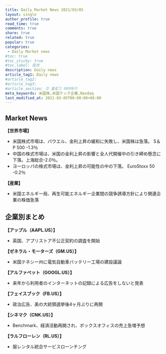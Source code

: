 ```yaml
---
title: Daily Market News 2021/03/05
layout: single
author_profile: true
read_time: true
comments: true
share: true
related: true
popular: true
categories:
 - Daily Market news
#toc: true
#toc_sticky: true
#toc_label: 目次
description: Daily news
article_tag1: Daily news
#article_tag2:
#article_tag3:
#article_section: 깃 블로그 따라하기
meta_keywords: 米国株,米国テック企業,Nasdaq
last_modified_at: 2021-03-05T00:00:00+08:00
---
```


## Market News

 **【世界市場】**　<br>
 - 米国株式市場は、パウエル、金利上昇の緩和に失敗し、米国株は急落。 S＆P 500 -1.3％
 - 中国の株式市場は、米国の金利上昇の影響と全人代開催中の引き締め懸念に下落。上海総合-2.0％。
 - ヨーロッパの株式市場は、金利上昇の可能性の中の下落。 EuroStoxx 50 -0.2％

 **【産業】**　<br>
 - 米国エネルギー局、再生可能エネルギー企業間の競争誘導方針により関連企業の株価急落

## 企業別まとめ

**【アップル（AAPL.US）】**　<br>
- 英国、アプリストア不公正契約の調査を開始

**【ゼネラル・モーターズ（GM.US）】**　<br>
- 米国テネシー州に電気自動車バッテリー工場の建設議論

**【アルファベット（GOOGL.US）】** <br>
- 来年から利用者のインターネットの記録による広告をしないと発表

**【フェイスブック（FB.US）】**
- 政治広告、美の大統領選挙後4ヶ月ぶりに再開

**【シネマク（CNK.US）】**
- Benchmark、経済活動再開され、ボックスオフィスの売上急増予想

**【ラルフローレン（RL.US）】**
- 服レンタル統合サービスローンチング
